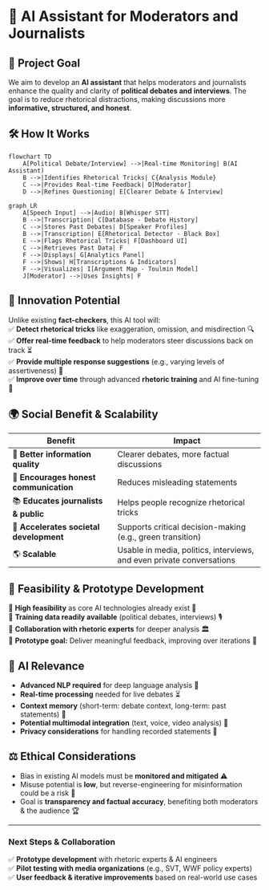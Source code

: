 # 📌 **AI Assistant for Moderators and Journalists**

## 🎯 **Project Goal**
We aim to develop an **AI assistant** that helps moderators and journalists enhance the quality and clarity of **political debates and interviews**. The goal is to reduce rhetorical distractions, making discussions more **informative, structured, and honest**. 

## 🛠 **How It Works**

```mermaid
flowchart TD
    A[Political Debate/Interview] -->|Real-time Monitoring| B(AI Assistant)
    B -->|Identifies Rhetorical Tricks| C{Analysis Module}
    C -->|Provides Real-time Feedback| D[Moderator]
    D -->|Refines Questioning| E[Clearer Debate & Interview]
```

```mermaid
graph LR
    A[Speech Input] -->|Audio| B[Whisper STT]
    B -->|Transcription| C[Database - Debate History]
    C -->|Stores Past Debates| D[Speaker Profiles]
    B -->|Transcription| E[Rhetorical Detector - Black Box]
    E -->|Flags Rhetorical Tricks| F[Dashboard UI]
    C -->|Retrieves Past Data| F
    F -->|Displays| G[Analytics Panel]
    F -->|Shows| H[Transcriptions & Indicators]
    F -->|Visualizes| I[Argument Map - Toulmin Model]
    J[Moderator] -->|Uses Insights| F
```

## 🚀 **Innovation Potential**
Unlike existing **fact-checkers**, this AI tool will:  
✅ **Detect rhetorical tricks** like exaggeration, omission, and misdirection 🔍  
✅ **Offer real-time feedback** to help moderators steer discussions back on track ⏳  
✅ **Provide multiple response suggestions** (e.g., varying levels of assertiveness) 🎤  
✅ **Improve over time** through advanced **rhetoric training** and AI fine-tuning 🤖  

## 🌍 **Social Benefit & Scalability**
| Benefit | Impact |
|---------|--------|
| 📡 **Better information quality** | Clearer debates, more factual discussions |
| 🤝 **Encourages honest communication** | Reduces misleading statements |
| 📚 **Educates journalists & public** | Helps people recognize rhetorical tricks |
| 🌱 **Accelerates societal development** | Supports critical decision-making (e.g., green transition) |
| 🌎 **Scalable** | Usable in media, politics, interviews, and even private conversations |

## 🔬 **Feasibility & Prototype Development**

📌 **High feasibility** as core AI technologies already exist 🚀  
📌 **Training data readily available** (political debates, interviews) 🎙️  
📌 **Collaboration with rhetoric experts** for deeper analysis 🏛️  
📌 **Prototype goal:** Deliver meaningful feedback, improving over iterations 🔄  

## 🧠 **AI Relevance**

- **Advanced NLP required** for deep language analysis 📖
- **Real-time processing** needed for live debates ⏳
- **Context memory** (short-term: debate context, long-term: past statements) 🧠
- **Potential multimodal integration** (text, voice, video analysis) 🎥
- **Privacy considerations** for handling recorded statements 🔐

## ⚖️ **Ethical Considerations**
- Bias in existing AI models must be **monitored and mitigated** ⚠️  
- Misuse potential is **low**, but reverse-engineering for misinformation could be a risk 🔄  
- Goal is **transparency and factual accuracy**, benefiting both moderators & the audience 🏆  

---
### **Next Steps & Collaboration**
✅ **Prototype development** with rhetoric experts & AI engineers  
✅ **Pilot testing with media organizations** (e.g., SVT, WWF policy experts)  
✅ **User feedback & iterative improvements** based on real-world use cases  
